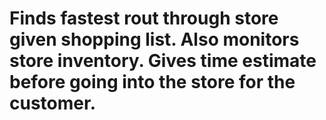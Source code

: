 # Finds fastest rout through store given shopping list. Also monitors store inventory. Gives time estimate before going into the store for the customer. 
